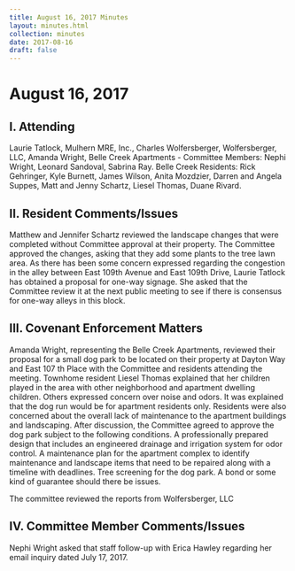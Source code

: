 ```yaml
---
title: August 16, 2017 Minutes
layout: minutes.html
collection: minutes
date: 2017-08-16
draft: false
---
```

# August 16, 2017

## I. Attending
Laurie Tatlock, Mulhern MRE, Inc., Charles Wolfersberger, Wolfersberger, LLC, Amanda Wright, Belle Creek Apartments - Committee Members: Nephi Wright, Leonard Sandoval, Sabrina Ray. Belle Creek Residents: Rick Gehringer, Kyle Burnett, James Wilson, Anita Mozdzier, Darren and Angela Suppes, Matt and Jenny Schartz, Liesel Thomas, Duane Rivard.

## II. Resident Comments/Issues
Matthew and Jennifer Schartz reviewed the landscape changes that were completed without Committee approval at their property. The Committee approved the changes, asking that they add some plants to the tree lawn area. As there has been some concern expressed regarding the congestion in the alley between East 109th
Avenue and East 109th Drive, Laurie Tatlock has obtained a proposal for one-way signage. She asked that the Committee review it at the next public meeting to see if there is consensus for one-way alleys in this block.

## III. Covenant Enforcement Matters
Amanda Wright, representing the Belle Creek Apartments, reviewed their proposal for a small dog park to be located on their property at Dayton Way and East 107 th Place with the Committee and residents attending the meeting. Townhome resident Liesel Thomas explained that her children played in the area with other
neighborhood and apartment dwelling children. Others expressed concern over noise and odors. It was explained that the dog run would be for apartment residents only. Residents were also concerned about the overall lack of maintenance to the apartment buildings and landscaping. After discussion, the Committee agreed to approve the dog park subject to the following conditions. A professionally prepared design that includes an engineered drainage and irrigation system for odor control. A maintenance plan for the apartment complex to identify maintenance and landscape items that need to be repaired along with a timeline with deadlines. Tree screening for the dog park. A bond or some kind of guarantee should there be issues.

The committee reviewed the reports from Wolfersberger, LLC

## IV. Committee Member Comments/Issues
Nephi Wright asked that staff follow-up with Erica Hawley regarding her email inquiry dated July 17, 2017.
